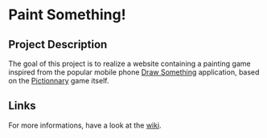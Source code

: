 # Paint Something!

## Project Description
The goal of this project is to realize a website containing a painting game inspired from the popular mobile phone <a href="http://en.wikipedia.org/wiki/Draw_Something">Draw Something</a> application, based on the <a href="http://en.wikipedia.org/wiki/Pictionary">Pictionnary</a> game itself.

## Links
For more informations, have a look at the <a href="https://github.com/theragebox/paint_something/wiki">wiki</a>.
